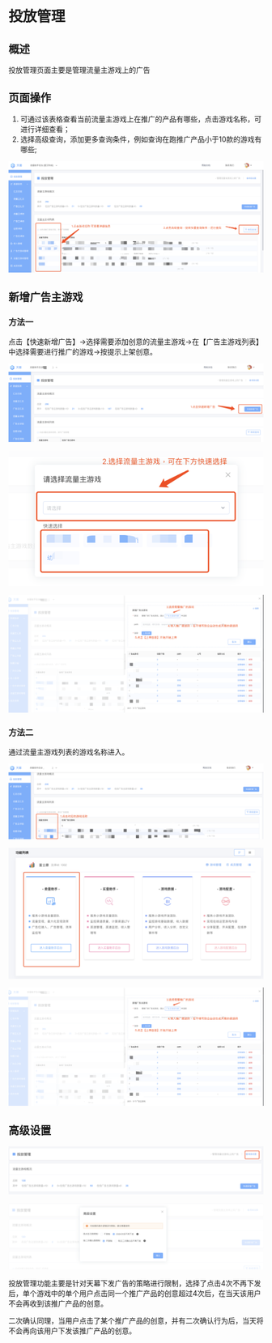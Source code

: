 # 投放管理

## 概述

投放管理页面主要是管理流量主游戏上的广告

## 页面操作

1. 可通过该表格查看当前流量主游戏上在推广的产品有哪些，点击游戏名称，可进行详细查看；
2. 选择高级查询，添加更多查询条件，例如查询在跑推广产品小于10款的游戏有哪些;

![](../../.gitbook/assets/image%20%2835%29.png)

## 新增广告主游戏

### 方法一

点击【快速新增广告】-&gt;选择需要添加创意的流量主游戏-&gt;在【广告主游戏列表】中选择需要进行推广的游戏-&gt;按提示上架创意。

![](../../.gitbook/assets/image%20%2856%29.png)

![](../../.gitbook/assets/image%20%2855%29.png)

![](../../.gitbook/assets/image%20%28154%29.png)

### 方法二

通过流量主游戏列表的游戏名称进入。

![](../../.gitbook/assets/image%20%28153%29.png)

![](../../.gitbook/assets/image%20%2880%29.png)

![](../../.gitbook/assets/image%20%28154%29.png)

## 高级设置

![](../../.gitbook/assets/image%20%2886%29.png)

![](../../.gitbook/assets/image%20%2816%29.png)

投放管理功能主要是针对天幕下发广告的策略进行限制，选择了点击4次不再下发后，单个游戏中的单个用户点击同一个推广产品的创意超过4次后，在当天该用户不会再收到该推广产品的创意。

二次确认同理，当用户点击了某个推广产品的创意，并有二次确认行为后，当天将不会再向该用户下发该推广产品的创意。


